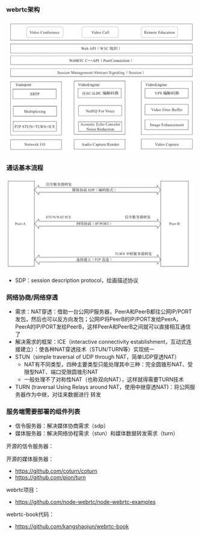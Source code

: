 ### webrtc架构

![](/static/images/2203/p001.jpeg)

### 通话基本流程

![](/static/images/2203/p002.jpeg)

- SDP：session description protocol，绘画描述协议

### 网络协商/网络穿透

- 需求：NAT穿透：借助一台公网IP服务器，PeerA和PeerB都往公网IP/PORT发包，然后也可以反方向发包；公网IP将PeerB的IP/PORT发给PeerA，PeerA的IP/PORT发给PeerB，这样PeerA和PeerB之间就可以直接相互通信了
- 解决需求的框架：ICE（interactive connectivity establishment，互动式连接建立）：使各种NAT穿透技术（STUN/TURN等）实现统一
- STUN（simple traversal of UDP through NAT，简单UDP穿透NAT）
  - NAT有不同类型，四种主要类型只能处理其中三种：完全圆锥形NAT、受限型NAT、端口受限圆锥形NAT
  - 一般处理不了对称性NAT（也称双向NAT），这样就得需要TURN技术
- TURN (traversal Using Relays around NAT，使用中继穿透NAT)：将公网服务器作为中继，对往来数据进行 转发

### 服务端需要部署的组件列表

- 信令服务器：解决媒体协商需求（sdp）
- 媒体服务器：解决网络协程需求（stun）和媒体数据转发需求（turn）

开源的信令服务器：

开源的媒体服务器：

- https://github.com/coturn/coturn
- https://github.com/pion/turn

webrtc项目：

- https://github.com/node-webrtc/node-webrtc-examples

webrtc-book代码：

- https://github.com/kangshaojun/webrtc-book
